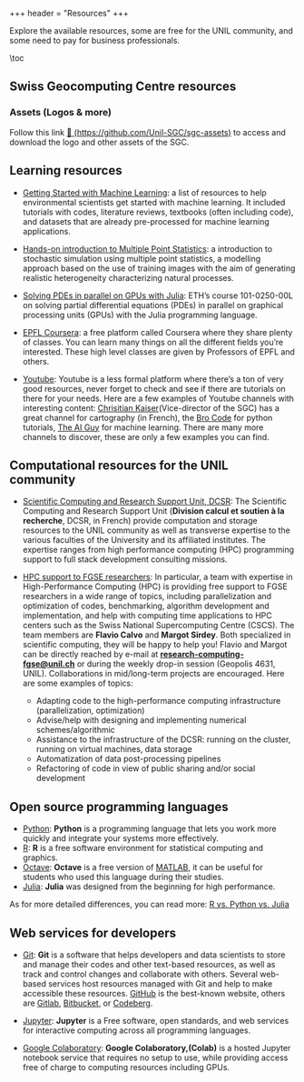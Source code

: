 +++
header = "Resources"
+++

Explore the available resources, some are free for the UNIL community, and some need to pay for business professionals.

\toc

## Swiss Geocomputing Centre resources
### Assets (Logos & more)
Follow this link [:link: (https://github.com/Unil-SGC/sgc-assets)](https://github.com/Unil-SGC/sgc-assets) to access and download the logo and other assets of the SGC.

## Learning resources

- [Getting Started with Machine Learning](https://wp.unil.ch/dawn/getting-started-with-machine-learning/): a list of resources to help environmental scientists get started with machine learning. It included tutorials with codes, literature reviews, textbooks (often including code), and datasets that are already pre-processed for machine learning applications.

- [Hands-on introduction to Multiple Point Statistics](https://github.com/GAIA-UNIL/Short-course-MPS): a introduction to stochastic simulation using multiple point statistics, a modelling approach based on the use of training images with the aim of generating realistic heterogeneity characterizing natural processes.

- [Solving PDEs in parallel on GPUs with Julia](https://pde-on-gpu.vaw.ethz.ch/#solving_pdes_in_parallel_on_gpus_with_julia): ETH’s course 101-0250-00L on solving partial differential equations (PDEs) in parallel on graphical processing units (GPUs) with the Julia programming language.

- [EPFL Coursera](https://www.coursera.org/epfl): a free platform called Coursera where they share plenty of classes. You can learn many things on all the different fields you’re interested. These high level classes are given by Professors of EPFL and others.

- [Youtube](https://www.youtube.com/): Youtube is a less formal platform where there’s a ton of very good resources, never forget to check and see if there are tutorials on there for your needs. Here are a few examples of Youtube channels with interesting content: [Chrisitian Kaiser](https://www.youtube.com/c/CKaiser)(Vice-director of the SGC) has a great channel for cartography (in French), the [Bro Code](https://www.youtube.com/c/BroCodez/videos) for python tutorials, [The AI Guy](https://www.youtube.com/c/TheAIGuy/videos) for machine learning. There are many more channels to discover, these are only a few examples you can find.

## Computational resources for the UNIL community

- [Scientific Computing and Research Support Unit, DCSR](https://www.unil.ch/ci/dcsr-en): The Scientific Computing and Research Support Unit (**Division calcul et soutien à la recherche**, DCSR, in French) provide computation and storage resources to the UNIL community as well as transverse expertise to the various faculties of the University and its affiliated institutes. The expertise ranges from high performance computing (HPC) programming support to full stack development consulting missions.

- [HPC support to FGSE researchers](https://wiki.unil.ch/ci/books/research-support/page/high-performance-computing): In particular, a team with expertise in High-Performance Computing (HPC) is providing free support to FGSE researchers in a wide range of topics, including parallelization and optimization of codes, benchmarking, algorithm development and implementation, and help with computing time applications to HPC centers such as the Swiss National Supercomputing Centre (CSCS). The team members are **Flavio Calvo** and **Margot Sirdey**. Both specialized in scientific computing, they will be happy to help you! Flavio and Margot can be directly reached by e-mail at **research-computing-fgse@unil.ch** or during the weekly drop-in session (Geopolis 4631, UNIL). Collaborations in mid/long-term projects are encouraged. Here are some examples of topics:
  - Adapting code to the high-performance computing infrastructure (parallelization, optimization)
  - Advise/help with designing and implementing numerical schemes/algorithmic
  - Assistance to the infrastructure of the DCSR: running on the cluster, running on virtual machines, data storage
  - Automatization of data post-processing pipelines
  - Refactoring of code in view of public sharing and/or social development

## Open source programming languages

- [Python](https://www.python.org/): **Python** is a programming language that lets you work more quickly and integrate your systems more effectively.
- [R](https://www.r-project.org/): **R** is a free software environment for statistical computing and graphics.
- [Octave](https://octave.org/): **Octave** is a free version of [MATLAB](https://www.mathworks.com/products/matlab.html), it can be useful for students who used this language during their studies.
- [Julia](https://julialang.org/): **Julia** was designed from the beginning for high performance.

As for more detailed differences, you can read more: [R vs. Python vs. Julia](https://towardsdatascience.com/r-vs-python-vs-julia-90456a2bcbab)

## Web services for developers

- [Git](https://git-scm.com/): **Git** is a software that helps developers and data scientists to store and manage their codes and other text-based resources, as well as track and control changes and collaborate with others.
Several web-based services host resources managed with Git and help to make accessible these resources. [GitHub](https://github.com/) is the best-known website, others are [Gitlab](https://gitlab.com/explore), [Bitbucket](https://bitbucket.org/), or [Codeberg](https://codeberg.org/).

- [Jupyter](https://jupyter.org/): **Jupyter** is a Free software, open standards, and web services for interactive computing across all programming languages.

- [Google Colaboratory](https://colab.research.google.com/): **Google Colaboratory,(Colab)** is a hosted Jupyter notebook service that requires no setup to use, while providing access free of charge to computing resources including GPUs.
